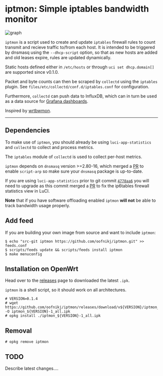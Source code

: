 # iptmon: Simple iptables bandwidth monitor

![graph](./graph.png)

`iptmon` is a script used to create and update `iptables` firewall rules to count transmit and recieve traffic to/from each host. It is intended to be triggered by dnsmasq using the `--dhcp-script` option, so that as new hosts are added and old leases expire, rules are updated dynamically.

Static hosts defined either in `/etc/hosts` or through `uci set dhcp.domain[]` are supported since v0.1.0.

Packet and byte counts can then be scraped by `collectd` using the `iptables` plugin. See `files/etc/collectd/conf.d/iptables.conf` for configuration.

Furthermore, `collectd` can push data to InfluxDB, which can in turn be used as a data source for [Grafana dashboards](https://github.com/oofnikj/docker-openwrt/tree/master/monitoring).

Inspired by [wrtbwmon](https://github.com/pyrovski/wrtbwmon).

---

## Dependencies

To make use of `iptmon`, you should already be using `luci-app-statistics` and `collectd` to collect and process metrics.

The `iptables` module of `collectd` is used to collect per-host metrics.

`iptmon` depends on `dnsmasq` version >=2.80-16, which merged a [PR](https://github.com/openwrt/openwrt/pull/2842) to enable `script-arp` so make sure your `dnsmasq` package is up-to-date.


If you are using `luci-app-statistics` prior to git commit [`4778aa6`](https://github.com/openwrt/luci/commit/4778aa62af311fc06ac9f2d9ee76eb814ec22a71) you will need to upgrade as this commit merged a [PR](https://github.com/openwrt/luci/pull/3763) to fix the ip6tables firewall statistics view in LuCI.


**Note** that if you have software offloading enabled `iptmon` **will not** be able to track bandwidth usage properly.

## Add feed

If you are building your own image from source and want to include `iptmon`:

    $ echo "src-git iptmon https://github.com/oofnikj/iptmon.git" >> feeds.conf
    $ scripts/feeds update && scripts/feeds install iptmon
    $ make menuconfig

## Installation on OpenWrt

Head over to the [releases](https://github.com/oofnikj/iptmon/releases) page to downloaded the latest `.ipk`.

`iptmon` is a shell script, so it should work on all architectures.

```
# VERSION=0.1.4
# wget https://github.com/oofnikj/iptmon/releases/download/v${VERSION}/iptmon_${VERSION}-1_all.ipk -O iptmon_${VERSION}-1_all.ipk
# opkg install ./iptmon_${VERSION}-1_all.ipk
```

## Removal
```
# opkg remove iptmon
```

## TODO
Describe latest changes....

